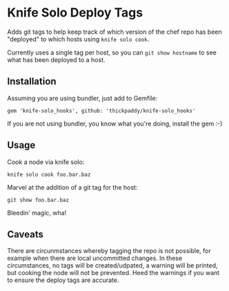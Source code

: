 # Knife Solo Deploy Tags

Adds git tags to help keep track of which version of the chef repo has been
"deployed" to which hosts using `knife solo cook`.

Currently uses a single tag per host, so you can `git show hostname` to see
what has been deployed to a host.

## Installation

Assuming you are using bundler, just add to Gemfile:

    gem 'knife-solo_hooks', github: 'thickpaddy/knife-solo_hooks'

If you are not using bundler, you know what you're doing, install the gem :-)

## Usage

Cook a node via knife solo:

    knife solo cook foo.bar.baz

Marvel at the addition of a git tag for the host:

    git show foo.bar.baz

Bleedin' magic, wha!

## Caveats

There are circunmstances whereby tagging the repo is not possible, for example
when there are local uncommitted changes. In these circumstances, no tags will
be created/udpated, a warning will be printed, but cooking the node will not be
prevented. Heed the warnings if you want to ensure the deploy tags are accurate.
